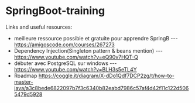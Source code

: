 # SpringBoot-training

Links and useful resources:

- meilleure ressource possible et gratuite pour apprendre SpringB ---  https://amigoscode.com/courses/267273
- Dependency Injection(Singleton pattern & beans mention) --- https://www.youtube.com/watch?v=eQ90v7HQT-Q
- débuter avec PostgreSQL sur windows --- https://www.youtube.com/watch?v=BLH3s5eTL4Y
- Roadmap https://coggle.it/diagram/X-dDo1Qdf7DCP2zg/t/how-to-master-java/a3c8bede6822097b7f3c6340b82eabd7986c57af4d42f11c122d5065479d5928
